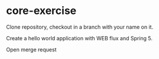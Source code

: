 # core-exercise

Clone repository, checkout in a branch with your name on it.

Create a hello world application with WEB flux and Spring 5.

Open merge request
